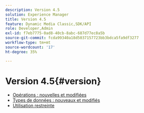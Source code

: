 ```yaml
---
description: Version 4.5
solution: Experience Manager
title: Version 4.5
feature: Dynamic Media Classic,SDK/API
role: Developer,Admin
exl-id: f7eb7775-0ad8-40cb-8abc-687d77ec8a5b
source-git-commit: fcda99340a18d5037157723bb3bdca5fa9df3277
workflow-type: tm+mt
source-wordcount: '17'
ht-degree: 35%

---
```


# Version 4.5{#version}

* [Opérations : nouvelles et modifiées](r-4-5-operations.md)
* [Types de données : nouveaux et modifiés](r-4-5-types.md)
* [Utilisation restreinte](r-restricted-use.md)
